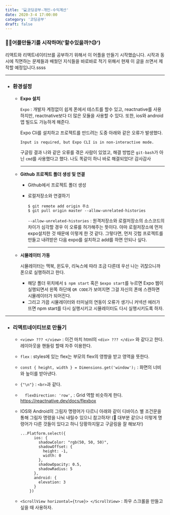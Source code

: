 ```yaml
---
title: '💻코딩공부-개인-수익계산'
date: 2020-3-4 17:00:00
category: '코딩공부'
draft: false
---
```






### 🤸‍♀️어플만들기를 시작하며('할수있을까?😥')

리액트와 리액트네이티브를 공부하기 위해서 이 어플을 만들기 시작했습니다. 시작과 동시에 직면하는 문제들과 배웠던 지식들을 바로바로 적기 위해서 현재 이 글을 쓰면서 제작할 예정입니다.ssss

---

- ### 환경설정

  - **Expo 설치**

    `Expo` : 개발자 계정없이 쉽게 폰에서 테스트를 할수 있고, reactnative를 사용하지만, reactnative보다 더 많은 모듈을 사용할 수 있다. 또한, ios와 android 앱 빌드도 가능하게 해준다. 

    Expo Cli를 설치하고 프로젝트를 만드려는 도중 아래와 같은 오류가 발생했다.

    ```
    Input is required, but Expo CLI is in non-interactive mode.
    ```

    구글링 결과 나와 같은 오류를 겪은 사람이 있었고, 해결 방법은 `git-bash`가 아닌 `cmd`를 사용했다고 했다. 나도 똑같이 하니 바로 해결되었다! 감사감사

    ---

  - **Github 프로젝트 폴더 생성 및 연결**

    - Github에서 프로젝트 폴더 생성

    - 로컬저장소와 연결하기

      ```
      $ git remote add origin 주소
      $ git pull origin master --allow-unrelated-histories
      ```

      `--allow-unrelated-histories` : 원격저장소와 로컬저장소의 소스코드의 차이가 심각할 경우 이 오류를 허가해주는 뜻이다.  아마 로컬저장소에 먼저 expo설치한 것 때문에 이렇게 한 것 같다. 그렇다면, 먼저 깃헙 프로젝트를 만들고 내려받은 다음 expo를 설치하고 add를 하면 안되나 싶다.

      ---

  - **시뮬레이터 가동**

    시뮬레이터는 맥북, 윈도우, 리눅스에 따라 조금 다른데 우선 나는 귀찮으니까 폰으로 실행하려고 한다. 

    - 해당 폴더 위치에서 `$ npm start` 혹은 `$expo start`를 누르면 Expo 웹이 실행되면서 왼쪽 하단에 `QR CODE`가 보여지면 그걸 자신의 폰에 스캔하면 시뮬레이터가 되어진다.
    - 그리고 가끔 시뮬레이터와 터미널의 연동이 오류가 생기니 커넥션 에러가 뜨면 npm start를 다시 실행시키고 시뮬레이터도 다시 실행시키도록 하자.

---

- ### 리액트네이티브로 만들기

  - `<view> ??? </view>` : 이건 마치 html의 `<div> ??? </div>` 와 같다고 한다. 레이아웃을 핸들링 할때 자주 이용한다.
  - `flex` : styles에 있는 flex는 부모의 flex의 영향을 받고 영역을 뜻한다.
  - `const { height, width } = Dimensions.get('window');` : 화면의 너비와 높이를 받아낸다.
  
  - `{"\n"}` : `<br>`과 같다.
    
  - `  flexDirection: 'row',` : Grid 역할 비슷하게 한다. https://reactnative.dev/docs/flexbox
  
  - IOS와 Android의 그림자 명령어가 다르니 아래와 같이 디바이스 별 조건문을 통해 그림자 명령을 나눠 내릴수 있으니 참고하자! (🤔 대부분 같으나 이렇게 명령어가 다른 것들이 있다고 하니 당황하지말고 구글링을 잘 해보자!)
  
    ```react
    ...Platform.select({
          ios: {
            shadowColor: "rgb(50, 50, 50)",
            shadowOffset: {
              height: -1,
              width: 0
            },
            shadowOpacity: 0.5,
            shadowRadius: 5
          },
          android: {
            elevation: 3
          }
        })
    ```
  
  - `<ScrollView horizontal={true}> </ScrollView>` : 좌우 스크롤을 만들고 싶을 때 사용하자.